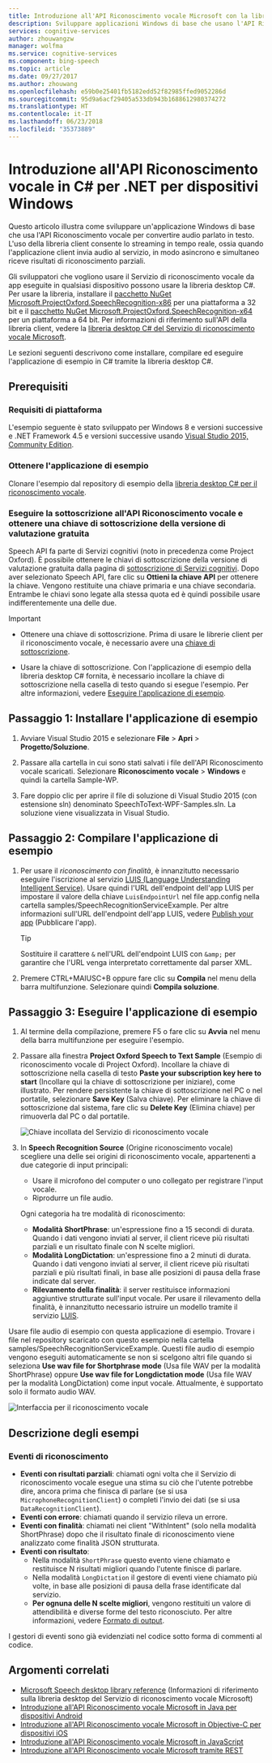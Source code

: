 ```yaml
---
title: Introduzione all'API Riconoscimento vocale Microsoft con la libreria desktop C# | Microsoft Docs
description: Sviluppare applicazioni Windows di base che usano l'API Riconoscimento vocale Microsoft per convertire audio parlato in testo.
services: cognitive-services
author: zhouwangzw
manager: wolfma
ms.service: cognitive-services
ms.component: bing-speech
ms.topic: article
ms.date: 09/27/2017
ms.author: zhouwang
ms.openlocfilehash: e59b0e25401fb5182edd52f82985ffed9052286d
ms.sourcegitcommit: 95d9a6acf29405a533db943b1688612980374272
ms.translationtype: HT
ms.contentlocale: it-IT
ms.lasthandoff: 06/23/2018
ms.locfileid: "35373889"
---
```

# <a name="get-started-with-the-speech-recognition-api-in-c35-for-net-on-windows"></a>Introduzione all'API Riconoscimento vocale in C&#35; per .NET per dispositivi Windows

Questo articolo illustra come sviluppare un'applicazione Windows di base che usa l'API Riconoscimento vocale per convertire audio parlato in testo. L'uso della libreria client consente lo streaming in tempo reale, ossia quando l'applicazione client invia audio al servizio, in modo asincrono e simultaneo riceve risultati di riconoscimento parziali.

Gli sviluppatori che vogliono usare il Servizio di riconoscimento vocale da app eseguite in qualsiasi dispositivo possono usare la libreria desktop C#. Per usare la libreria, installare il [pacchetto NuGet Microsoft.ProjectOxford.SpeechRecognition-x86](https://www.nuget.org/packages/Microsoft.ProjectOxford.SpeechRecognition-x86/) per una piattaforma a 32 bit e il [pacchetto NuGet Microsoft.ProjectOxford.SpeechRecognition-x64](https://www.nuget.org/packages/Microsoft.ProjectOxford.SpeechRecognition-x64/) per un piattaforma a 64 bit. Per informazioni di riferimento sull'API della libreria client, vedere la [libreria desktop C# del Servizio di riconoscimento vocale Microsoft](https://cdn.rawgit.com/Microsoft/Cognitive-Speech-STT-Windows/master/docs/SpeechSDK/index.html).

Le sezioni seguenti descrivono come installare, compilare ed eseguire l'applicazione di esempio in C# tramite la libreria desktop C#.

## <a name="prerequisites"></a>Prerequisiti

### <a name="platform-requirements"></a>Requisiti di piattaforma

L'esempio seguente è stato sviluppato per Windows 8 e versioni successive e .NET Framework 4.5 e versioni successive usando [Visual Studio 2015, Community Edition](https://www.visualstudio.com/products/visual-studio-community-vs).

### <a name="get-the-sample-application"></a>Ottenere l'applicazione di esempio

Clonare l'esempio dal repository di esempio della [libreria desktop C# per il riconoscimento vocale](https://github.com/microsoft/cognitive-speech-stt-windows).

### <a name="subscribe-to-the-speech-recognition-api-and-get-a-free-trial-subscription-key"></a>Eseguire la sottoscrizione all'API Riconoscimento vocale e ottenere una chiave di sottoscrizione della versione di valutazione gratuita

Speech API fa parte di Servizi cognitivi (noto in precedenza come Project Oxford). È possibile ottenere le chiavi di sottoscrizione della versione di valutazione gratuita dalla pagina di [sottoscrizione di Servizi cognitivi](https://azure.microsoft.com/try/cognitive-services/). Dopo aver selezionato Speech API, fare clic su **Ottieni la chiave API** per ottenere la chiave. Vengono restituite una chiave primaria e una chiave secondaria. Entrambe le chiavi sono legate alla stessa quota ed è quindi possibile usare indifferentemente una delle due.

> [!IMPORTANT]
> * Ottenere una chiave di sottoscrizione. Prima di usare le librerie client per il riconoscimento vocale, è necessario avere una [chiave di sottoscrizione](https://azure.microsoft.com/try/cognitive-services/).
>
> * Usare la chiave di sottoscrizione. Con l'applicazione di esempio della libreria desktop C# fornita, è necessario incollare la chiave di sottoscrizione nella casella di testo quando si esegue l'esempio. Per altre informazioni, vedere [Eseguire l'applicazione di esempio](#step-3-run-the-sample-application).

## <a name="step-1-install-the-sample-application"></a>Passaggio 1: Installare l'applicazione di esempio

1. Avviare Visual Studio 2015 e selezionare **File** > **Apri** > **Progetto/Soluzione**.

2. Passare alla cartella in cui sono stati salvati i file dell'API Riconoscimento vocale scaricati. Selezionare **Riconoscimento vocale** > **Windows** e quindi la cartella Sample-WP.

3. Fare doppio clic per aprire il file di soluzione di Visual Studio 2015 (con estensione sln) denominato SpeechToText-WPF-Samples.sln. La soluzione viene visualizzata in Visual Studio.

## <a name="step-2-build-the-sample-application"></a>Passaggio 2: Compilare l'applicazione di esempio

1. Per usare il *riconoscimento con finalità*, è innanzitutto necessario eseguire l'iscrizione al servizio [LUIS (Language Understanding Intelligent Service)](https://azure.microsoft.com/services/cognitive-services/language-understanding-intelligent-service/). Usare quindi l'URL dell'endpoint dell'app LUIS per impostare il valore della chiave `LuisEndpointUrl` nel file app.config nella cartella samples/SpeechRecognitionServiceExample. Per altre informazioni sull'URL dell'endpoint dell'app LUIS, vedere [Publish your app](../../luis/luis-get-started-create-app.md#publish-your-app) (Pubblicare l'app).

   > [!TIP]
   > Sostituire il carattere `&` nell'URL dell'endpoint LUIS con `&amp;` per garantire che l'URL venga interpretato correttamente dal parser XML.

2. Premere CTRL+MAIUSC+B oppure fare clic su **Compila** nel menu della barra multifunzione. Selezionare quindi **Compila soluzione**.

## <a name="step-3-run-the-sample-application"></a>Passaggio 3: Eseguire l'applicazione di esempio

1. Al termine della compilazione, premere F5 o fare clic su **Avvia** nel menu della barra multifunzione per eseguire l'esempio.

2. Passare alla finestra **Project Oxford Speech to Text Sample** (Esempio di riconoscimento vocale di Project Oxford). Incollare la chiave di sottoscrizione nella casella di testo **Paste your subscription key here to start** (Incollare qui la chiave di sottoscrizione per iniziare), come illustrato. Per rendere persistente la chiave di sottoscrizione nel PC o nel portatile, selezionare **Save Key** (Salva chiave). Per eliminare la chiave di sottoscrizione dal sistema, fare clic su **Delete Key** (Elimina chiave) per rimuoverla dal PC o dal portatile.

   ![Chiave incollata del Servizio di riconoscimento vocale](../Images/SpeechRecog_paste_key.PNG)

3. In **Speech Recognition Source** (Origine riconoscimento vocale) scegliere una delle sei origini di riconoscimento vocale, appartenenti a due categorie di input principali:

   * Usare il microfono del computer o uno collegato per registrare l'input vocale.
   * Riprodurre un file audio.

   Ogni categoria ha tre modalità di riconoscimento:

    * **Modalità ShortPhrase**: un'espressione fino a 15 secondi di durata. Quando i dati vengono inviati al server, il client riceve più risultati parziali e un risultato finale con N scelte migliori.
    * **Modalità LongDictation**: un'espressione fino a 2 minuti di durata. Quando i dati vengono inviati al server, il client riceve più risultati parziali e più risultati finali, in base alle posizioni di pausa della frase indicate dal server.
    * **Rilevamento della finalità**: il server restituisce informazioni aggiuntive strutturate sull'input vocale. Per usare il rilevamento della finalità, è innanzitutto necessario istruire un modello tramite il servizio [LUIS](https://azure.microsoft.com/services/cognitive-services/language-understanding-intelligent-service/).

Usare file audio di esempio con questa applicazione di esempio. Trovare i file nel repository scaricato con questo esempio nella cartella samples/SpeechRecognitionServiceExample. Questi file audio di esempio vengono eseguiti automaticamente se non si scelgono altri file quando si seleziona **Use wav file for Shortphrase mode** (Usa file WAV per la modalità ShortPhrase) oppure **Use wav file for Longdictation mode** (Usa file WAV per la modalità LongDictation) come input vocale. Attualmente, è supportato solo il formato audio WAV.

![Interfaccia per il riconoscimento vocale](../Images/HelloJones.PNG)

## <a name="samples-explained"></a>Descrizione degli esempi

### <a name="recognition-events"></a>Eventi di riconoscimento

* **Eventi con risultati parziali**: chiamati ogni volta che il Servizio di riconoscimento vocale esegue una stima su ciò che l'utente potrebbe dire, ancora prima che finisca di parlare (se si usa `MicrophoneRecognitionClient`) o completi l'invio dei dati (se si usa `DataRecognitionClient`).
* **Eventi con errore**: chiamati quando il servizio rileva un errore.
* **Eventi con finalità**: chiamati nei client "WithIntent" (solo nella modalità ShortPhrase) dopo che il risultato finale di riconoscimento viene analizzato come finalità JSON strutturata.
* **Eventi con risultato**:
  * Nella modalità `ShortPhrase` questo evento viene chiamato e restituisce N risultati migliori quando l'utente finisce di parlare.
  * Nella modalità `LongDictation` il gestore di eventi viene chiamato più volte, in base alle posizioni di pausa della frase identificate dal servizio.
  * **Per ognuna delle N scelte migliori**, vengono restituiti un valore di attendibilità e diverse forme del testo riconosciuto. Per altre informazioni, vedere [Formato di output](../Concepts.md#output-format).

I gestori di eventi sono già evidenziati nel codice sotto forma di commenti al codice.

## <a name="related-topics"></a>Argomenti correlati

* [Microsoft Speech desktop library reference](https://cdn.rawgit.com/Microsoft/Cognitive-Speech-STT-Windows/master/docs/SpeechSDK/index.html) (Informazioni di riferimento sulla libreria desktop del Servizio di riconoscimento vocale Microsoft)
* [Introduzione all'API Riconoscimento vocale Microsoft in Java per dispositivi Android](GetStartedJavaAndroid.md)
* [Introduzione all'API Riconoscimento vocale Microsoft in Objective-C per dispositivi iOS](Get-Started-ObjectiveC-iOS.md)
* [Introduzione all'API Riconoscimento vocale Microsoft in JavaScript](GetStartedJSWebsockets.md)
* [Introduzione all'API Riconoscimento vocale Microsoft tramite REST](GetStartedREST.md)

